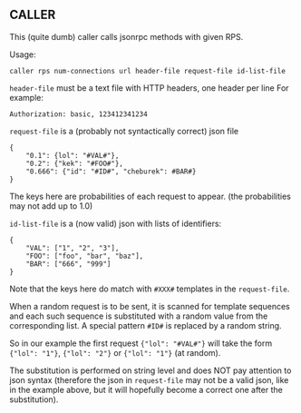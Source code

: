 ## CALLER

This (quite dumb) caller calls jsonrpc methods with given RPS.

Usage:

    caller rps num-connections url header-file request-file id-list-file

`header-file` must be a text file with HTTP headers, one header per line
For example:

    Authorization: basic, 123412341234

`request-file` is a (probably not syntactically correct) json file

    {
        "0.1": {lol": "#VAL#"},
        "0.2": {"kek": "#FOO#"},
        "0.666": {"id": "#ID#", "cheburek": #BAR#}
    }

The keys here are probabilities of each request to appear.
(the probabilities may not add up to 1.0)

`id-list-file` is a (now valid) json with lists of identifiers:

    {
        "VAL": ["1", "2", "3"],
        "FOO": ["foo", "bar", "baz"],
        "BAR": ["666", "999"]
    }

Note that the keys here do match with `#XXX#` templates in the `request-file`.

When a random request is to be sent, it is scanned for template sequences and
each such sequence is substituted with a random value from the corresponding list.
A special pattern `#ID#` is replaced by a random string.

So in our example the first request `{"lol": "#VAL#"}` will take the form
`{"lol": "1"}`, `{"lol": "2"}` or `{"lol": "1"}` (at random).

The substitution is performed on string level and does NOT pay attention to json syntax
(therefore the json in `request-file` may not be a valid json, like in the example above,
but it will hopefully become a correct one after the substitution).

